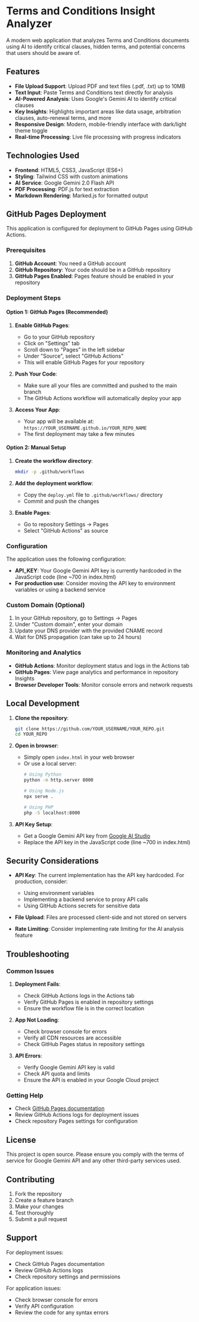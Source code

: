# Terms and Conditions Insight Analyzer

A modern web application that analyzes Terms and Conditions documents using AI to identify critical clauses, hidden terms, and potential concerns that users should be aware of.

## Features

- **File Upload Support**: Upload PDF and text files (.pdf, .txt) up to 10MB
- **Text Input**: Paste Terms and Conditions text directly for analysis
- **AI-Powered Analysis**: Uses Google's Gemini AI to identify critical clauses
- **Key Insights**: Highlights important areas like data usage, arbitration clauses, auto-renewal terms, and more
- **Responsive Design**: Modern, mobile-friendly interface with dark/light theme toggle
- **Real-time Processing**: Live file processing with progress indicators

## Technologies Used

- **Frontend**: HTML5, CSS3, JavaScript (ES6+)
- **Styling**: Tailwind CSS with custom animations
- **AI Service**: Google Gemini 2.0 Flash API
- **PDF Processing**: PDF.js for text extraction
- **Markdown Rendering**: Marked.js for formatted output

## GitHub Pages Deployment

This application is configured for deployment to GitHub Pages using GitHub Actions.

### Prerequisites

1. **GitHub Account**: You need a GitHub account
2. **GitHub Repository**: Your code should be in a GitHub repository
3. **GitHub Pages Enabled**: Pages feature should be enabled in your repository

### Deployment Steps

#### Option 1: GitHub Pages (Recommended)

1. **Enable GitHub Pages**:
   - Go to your GitHub repository
   - Click on "Settings" tab
   - Scroll down to "Pages" in the left sidebar
   - Under "Source", select "GitHub Actions"
   - This will enable GitHub Pages for your repository

2. **Push Your Code**:
   - Make sure all your files are committed and pushed to the main branch
   - The GitHub Actions workflow will automatically deploy your app

3. **Access Your App**:
   - Your app will be available at: `https://YOUR_USERNAME.github.io/YOUR_REPO_NAME`
   - The first deployment may take a few minutes

#### Option 2: Manual Setup

1. **Create the workflow directory**:
   ```bash
   mkdir -p .github/workflows
   ```

2. **Add the deployment workflow**:
   - Copy the `deploy.yml` file to `.github/workflows/` directory
   - Commit and push the changes

3. **Enable Pages**:
   - Go to repository Settings → Pages
   - Select "GitHub Actions" as source

### Configuration

The application uses the following configuration:

- **API_KEY**: Your Google Gemini API key is currently hardcoded in the JavaScript code (line ~700 in index.html)
- **For production use**: Consider moving the API key to environment variables or using a backend service

### Custom Domain (Optional)

1. In your GitHub repository, go to Settings → Pages
2. Under "Custom domain", enter your domain
3. Update your DNS provider with the provided CNAME record
4. Wait for DNS propagation (can take up to 24 hours)

### Monitoring and Analytics

- **GitHub Actions**: Monitor deployment status and logs in the Actions tab
- **GitHub Pages**: View page analytics and performance in repository Insights
- **Browser Developer Tools**: Monitor console errors and network requests

## Local Development

1. **Clone the repository**:
   ```bash
   git clone https://github.com/YOUR_USERNAME/YOUR_REPO.git
   cd YOUR_REPO
   ```

2. **Open in browser**:
   - Simply open `index.html` in your web browser
   - Or use a local server:
     ```bash
     # Using Python
     python -m http.server 8000
     
     # Using Node.js
     npx serve .
     
     # Using PHP
     php -S localhost:8000
     ```

3. **API Key Setup**:
   - Get a Google Gemini API key from [Google AI Studio](https://makersuite.google.com/app/apikey)
   - Replace the API key in the JavaScript code (line ~700 in index.html)

## Security Considerations

- **API Key**: The current implementation has the API key hardcoded. For production, consider:
  - Using environment variables
  - Implementing a backend service to proxy API calls
  - Using GitHub Actions secrets for sensitive data

- **File Upload**: Files are processed client-side and not stored on servers

- **Rate Limiting**: Consider implementing rate limiting for the AI analysis feature

## Troubleshooting

### Common Issues

1. **Deployment Fails**:
   - Check GitHub Actions logs in the Actions tab
   - Verify GitHub Pages is enabled in repository settings
   - Ensure the workflow file is in the correct location

2. **App Not Loading**:
   - Check browser console for errors
   - Verify all CDN resources are accessible
   - Check GitHub Pages status in repository settings

3. **API Errors**:
   - Verify Google Gemini API key is valid
   - Check API quota and limits
   - Ensure the API is enabled in your Google Cloud project

### Getting Help

- Check [GitHub Pages documentation](https://docs.github.com/en/pages)
- Review GitHub Actions logs for deployment issues
- Check repository Pages settings for configuration

## License

This project is open source. Please ensure you comply with the terms of service for Google Gemini API and any other third-party services used.

## Contributing

1. Fork the repository
2. Create a feature branch
3. Make your changes
4. Test thoroughly
5. Submit a pull request

## Support

For deployment issues:
- Check GitHub Pages documentation
- Review GitHub Actions logs
- Check repository settings and permissions

For application issues:
- Check browser console for errors
- Verify API configuration
- Review the code for any syntax errors 